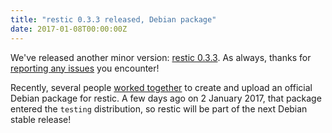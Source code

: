 ```yaml
---
title: "restic 0.3.3 released, Debian package"
date: 2017-01-08T00:00:00Z
---
```


We've released another minor version: [restic 0.3.3](https://github.com/restic/restic/releases/tag/v0.3.3).
As always, thanks for [reporting any issues](https://github.com/restic/restic/issues/new) you encounter!

Recently, several people [worked together](https://github.com/restic/restic/issues/355) to create and upload an official Debian package for restic.
A few days ago on 2 January 2017, that package entered the `testing` distribution, so restic will be part of the next Debian stable release!
